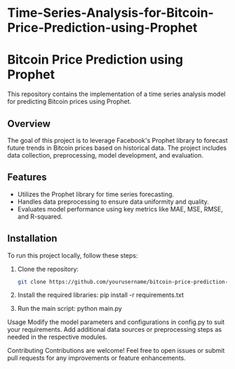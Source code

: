 # Time-Series-Analysis-for-Bitcoin-Price-Prediction-using-Prophet
# Bitcoin Price Prediction using Prophet

This repository contains the implementation of a time series analysis model for predicting Bitcoin prices using Prophet.

## Overview

The goal of this project is to leverage Facebook's Prophet library to forecast future trends in Bitcoin prices based on historical data. The project includes data collection, preprocessing, model development, and evaluation.

## Features

- Utilizes the Prophet library for time series forecasting.
- Handles data preprocessing to ensure data uniformity and quality.
- Evaluates model performance using key metrics like MAE, MSE, RMSE, and R-squared.

## Installation

To run this project locally, follow these steps:

1. Clone the repository:

   ```bash
   git clone https://github.com/yourusername/bitcoin-price-prediction-prophet.git
2. Install the required libraries:
   pip install -r requirements.txt
3. Run the main script:
   python main.py

   
Usage
Modify the model parameters and configurations in config.py to suit your requirements.
Add additional data sources or preprocessing steps as needed in the respective modules.


Contributing
Contributions are welcome! Feel free to open issues or submit pull requests for any improvements or feature enhancements.
